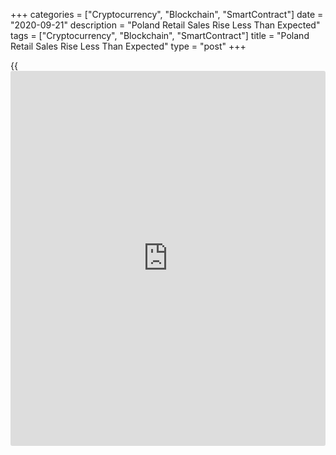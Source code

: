 +++
categories = ["Cryptocurrency", "Blockchain", "SmartContract"]
date = "2020-09-21"
description = "Poland Retail Sales Rise Less Than Expected"
tags = ["Cryptocurrency", "Blockchain", "SmartContract"]
title = "Poland Retail Sales Rise Less Than Expected"
type = "post"
+++

{{<iframe id="large-banner" src="https://www.bounty.group/#slide=13.0" width="100%" height="600" scrolling="no" style="border: 0px solid rgb(216, 221, 230); border-radius: 3px;">}}

Poland's retail sales growth in August was weaker than the gain
economists had expected, figures from Statistics Poland showed on
Monday.

Retail sales rose 0.5 percent year-on-year in August, after a 4.4
percent increase in the same month last year. Economists had expected a
2.4 percent rise.

Sales of furniture, radio, TV and household appliances grew 10.2 percent
yearly in August and those of [news](https://www.letsplayfx.com/blog/forex-news-website/)papers, books, other sale in
specialized stores gained 1.6 percent.

Spending on textiles, clothing, footwear, and pharmaceuticals,
cosmetics, orthopedic equipment increased by 1.2 percent and 0.8
percent, respectively.

On a monthly basis, retail sales fell 2.4 percent in August.

In the January to August period, retail sales decreased 5.5 percent from
a year ago.

For comments and feedback [contact](https://www.playgroundfx.com/contact/): editorial@rtt[news](https://www.letsplayfx.com/blog/forex-news-website/).com

[Economic News][1]

 **What parts of the world are seeing the best (and worst) economic
performances lately? Click[here][2] to check out our [Econ Scorecard][2]
and find out! See up-to-the-moment [ranking](https://www.playgroundfx.com/blog/crypto-exchange-ranking/)s for the best and worst
performers in [GDP][3], [unemployment rate][4], [inflation][2] and much
more.**

   1. www.rtt[news](https://www.letsplayfx.com/blog/forex-news-website/).com/Content/EconomicNews.aspx
   2. www.rtt[news](https://www.letsplayfx.com/blog/forex-news-website/).com/economic-scorecard/world-rank/CPI/highest-performance.aspx
   3. www.rtt[news](https://www.letsplayfx.com/blog/forex-news-website/).com/economic-scorecard/world-rank/GDP/highest-performance.aspx
   4. www.rtt[news](https://www.letsplayfx.com/blog/forex-news-website/).com/economic-scorecard/world-rank/unemployment-rate/lowest-performance.aspx